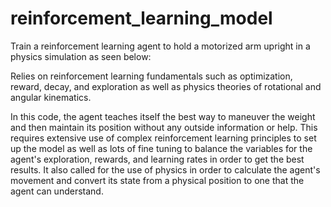 # reinforcement_learning_model

Train a reinforcement learning agent to hold a motorized arm upright in a physics simulation as seen below:


Relies on reinforcement learning fundamentals such as optimization, reward, decay, and exploration as well as physics theories of rotational and angular kinematics.

In this code, the agent teaches itself the best way to maneuver the weight and then maintain its position without any outside information or help. This requires extensive use of complex reinforcement learning principles to set up the model as well as lots of fine tuning to balance the variables for the agent's exploration, rewards, and learning rates in order to get the best results. It also called for the use of physics in order to calculate the agent's movement and convert its state from a physical position to one that the agent can understand.
